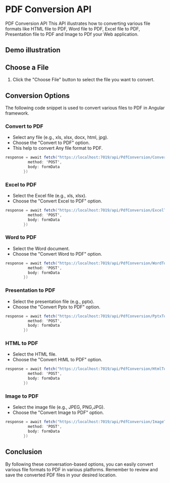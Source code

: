 # PDF Conversion API
PDF Conversion API
This API illustrates how to converting various file formats like HTML file to PDF, Word file to PDF, Excel file to PDF, Presentation file to PDF and Image to PDf your Web application.

## Demo illustration

## Choose a File

1. Click the "Choose File" button to select the file you want to convert.

## Conversion Options
The following code snippet is used to convert various files to PDF in Angular framework.

### Convert to PDF
- Select any file (e.g., xls, xlsx, docx, html, jpg).
- Choose the "Convert to PDF" option.
- This help to convert Any file format to PDF.
```c#
response = await fetch("https://localhost:7019/api/PdfConversion/ConvertToPdf", {
          method: 'POST',
          body: formData
        })

```

### Excel to PDF

- Select the Excel file (e.g., xls, xlsx).
- Choose the "Convert Excel to PDF" option.
```c#
response = await fetch("https://localhost:7019/api/PdfConversion/ExcelToPdf", {
          method: 'POST',
          body: formData
        })

```

### Word to PDF

- Select the Word document.
- Choose the "Convert Word to PDF" option.
```c#
response = await fetch("https://localhost:7019/api/PdfConversion/WordToPdf", {
          method: 'POST',
          body: formData
        })

```

### Presentation to PDF

- Select the presentation file (e.g., pptx).
- Choose the "Convert Pptx to PDF" option.
```c#
response = await fetch("https://localhost:7019/api/PdfConversion/PptxToPdf", {
          method: 'POST',
          body: formData
        })

```

### HTML to PDF

- Select the HTML file.
- Choose the "Convert HtML to PDF" option.
```c#
response = await fetch("https://localhost:7019/api/PdfConversion/HtmlToPdf", {
          method: 'POST',
          body: formData
        })

```

### Image to PDF

- Select the image file (e.g., JPEG, PNG,JPG).
- Choose the "Convert Image to PDF" option.
```c#
response = await fetch("https://localhost:7019/api/PdfConversion/ImageToPdf", {
          method: 'POST',
          body: formData
        })

```

## Conclusion

By following these conversation-based options, you can easily convert various file formats to PDF in various platforms. Remember to review and save the converted PDF files in your desired location.




